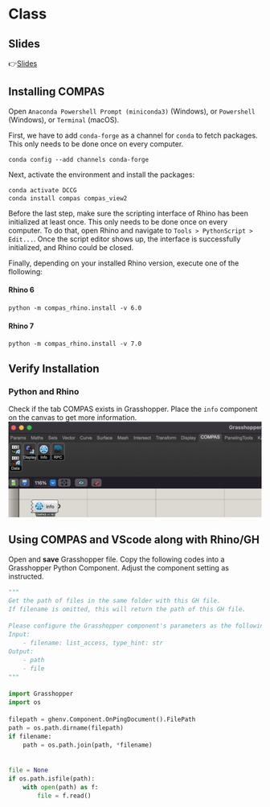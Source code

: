 # Class 
## Slides
👉[Slides](https://docs.google.com/presentation/d/1gCXsjg1PCO-fWoE2ojZQB80b2N2oioUNpyTs6SwSko8/edit?usp=sharing)

## Installing COMPAS
Open `Anaconda Powershell Prompt (miniconda3)` (Windows), or `Powershell` (Windows),  or `Terminal` (macOS).

First, we have to add `conda-forge` as a channel for `conda` to fetch packages. This only needs to be done once on every computer.
```
conda config --add channels conda-forge
```

Next, activate the environment and install the packages:
```
conda activate DCCG
conda install compas compas_view2
```
Before the last step, make sure the scripting interface of Rhino has been initialized at least once. This only needs to be done once on every computer. To do that, open Rhino and navigate to `Tools > PythonScript > Edit...`. Once the script editor shows up, the interface is successfully initialized, and Rhino could be closed.

Finally, depending on your installed Rhino version, execute one of the flollowing:

#### Rhino 6
```
python -m compas_rhino.install -v 6.0
```

#### Rhino 7
```
python -m compas_rhino.install -v 7.0
```


## Verify Installation


### Python and Rhino
Check if the tab COMPAS exists in Grasshopper. Place the `info` component on the canvas to get more information.
![compas_installed_in_rhino](Assets/img/compas_installed_in_rhino.png)
    
## Using COMPAS and VScode along with Rhino/GH
Open and __save__ Grasshopper file. 
Copy the following codes into a Grasshopper Python Component.
Adjust the component setting as instructed.

```Python
"""
Get the path of files in the same folder with this GH file.
If filename is omitted, this will return the path of this GH file.

Please configure the Grasshopper component's parameters as the following:
Input:
    - filename: list_access, type_hint: str
Output:
    - path
    - file
"""

import Grasshopper
import os

filepath = ghenv.Component.OnPingDocument().FilePath
path = os.path.dirname(filepath)
if filename:
    path = os.path.join(path, *filename)


file = None
if os.path.isfile(path):
    with open(path) as f:
        file = f.read()
```
